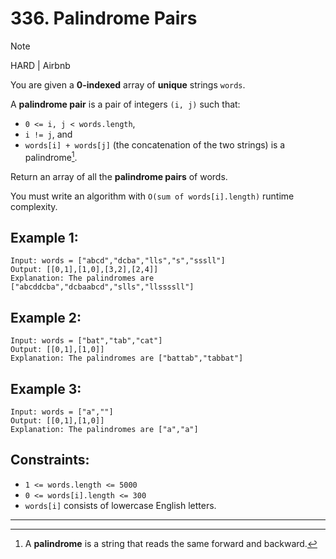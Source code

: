 # 336. Palindrome Pairs

> [!NOTE]
>
> HARD | Airbnb

You are given a **0-indexed** array of **unique** strings `words`.

A **palindrome pair** is a pair of integers `(i, j)` such that:

- `0 <= i, j < words.length`,
- `i != j`, and
- `words[i] + words[j]` (the concatenation of the two strings) is a
  palindrome[^1].

Return an array of all the **palindrome pairs** of words.

You must write an algorithm with `O(sum of words[i].length)` runtime complexity.

## Example 1:

    Input: words = ["abcd","dcba","lls","s","sssll"]
    Output: [[0,1],[1,0],[3,2],[2,4]]
    Explanation: The palindromes are ["abcddcba","dcbaabcd","slls","llssssll"]

## Example 2:

    Input: words = ["bat","tab","cat"]
    Output: [[0,1],[1,0]]
    Explanation: The palindromes are ["battab","tabbat"]

## Example 3:

    Input: words = ["a",""]
    Output: [[0,1],[1,0]]
    Explanation: The palindromes are ["a","a"]

## Constraints:

- `1 <= words.length <= 5000`
- `0 <= words[i].length <= 300`
- `words[i]` consists of lowercase English letters.

---

[^1]: A **palindrome** is a string that reads the same forward and backward.